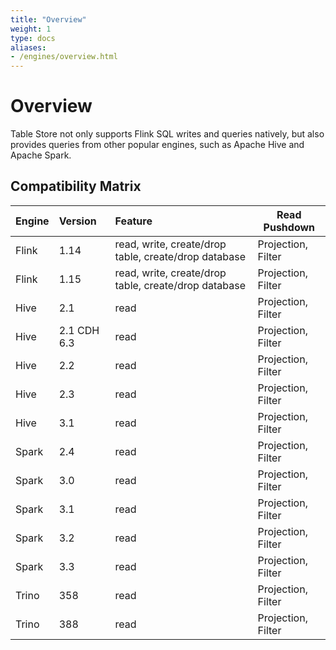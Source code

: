 ```yaml
---
title: "Overview"
weight: 1
type: docs
aliases:
- /engines/overview.html
---
```

<!--
Licensed to the Apache Software Foundation (ASF) under one
or more contributor license agreements.  See the NOTICE file
distributed with this work for additional information
regarding copyright ownership.  The ASF licenses this file
to you under the Apache License, Version 2.0 (the
"License"); you may not use this file except in compliance
with the License.  You may obtain a copy of the License at

  http://www.apache.org/licenses/LICENSE-2.0

Unless required by applicable law or agreed to in writing,
software distributed under the License is distributed on an
"AS IS" BASIS, WITHOUT WARRANTIES OR CONDITIONS OF ANY
KIND, either express or implied.  See the License for the
specific language governing permissions and limitations
under the License.
-->

# Overview

Table Store not only supports Flink SQL writes and queries natively,
but also provides queries from other popular engines, such as
Apache Hive and Apache Spark.

## Compatibility Matrix

| Engine    | Version  | Feature                                              |    Read Pushdown   |
|:----------|:---------|:-----------------------------------------------------|--------------------|
| Flink     | 1.14     | read, write, create/drop table, create/drop database | Projection, Filter |
| Flink     | 1.15     | read, write, create/drop table, create/drop database | Projection, Filter |
| Hive      | 2.1      | read                                                 | Projection, Filter |
| Hive      | 2.1 CDH 6.3 | read                                                 | Projection, Filter |
| Hive      | 2.2      | read                                                 | Projection, Filter |
| Hive      | 2.3      | read                                                 | Projection, Filter |
| Hive      | 3.1      | read                                                 | Projection, Filter |
| Spark     | 2.4      | read                                                 | Projection, Filter |
| Spark     | 3.0      | read                                                 | Projection, Filter |
| Spark     | 3.1      | read                                                 | Projection, Filter |
| Spark     | 3.2      | read                                                 | Projection, Filter |
| Spark     | 3.3      | read                                                 | Projection, Filter |
| Trino     | 358      | read                                                 | Projection, Filter |
| Trino     | 388      | read                                                 | Projection, Filter |